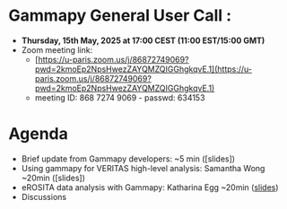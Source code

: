 # Gammapy General User Call : 

* **Thursday, 15th May, 2025 at 17:00 CEST (11:00 EST/15:00 GMT)**
* Zoom meeting link:
  * [https://u-paris.zoom.us/j/86872749069?pwd=2kmoEp2NpsHwezZAYQMZQIGGhgkqvE.1](https://u-paris.zoom.us/j/86872749069?pwd=2kmoEp2NpsHwezZAYQMZQIGGhgkqvE.1)
  * meeting ID: 868 7274 9069 - passwd: 634153   
  
# Agenda

* Brief update from Gammapy developers: ~5 min ([slides])
* Using gammapy for VERITAS high-level analysis:  Samantha Wong ~20min ([slides])
* eROSITA data analysis with Gammapy: Katharina Egg ~20min ([slides](Katharina_Egg_eROSITA_data_analysis_with_Gammapy.pdf)) 
* Discussions
